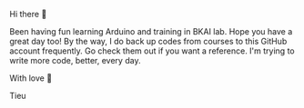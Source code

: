 Hi there 🙌

Been having fun learning Arduino and training in BKAI lab. Hope you have a great day too!
By the way, I do back up codes from courses to this GitHub account frequently. Go check them out if you want a reference. I'm trying to write more code, better, every day.

With love 🖤

Tieu
